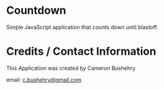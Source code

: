 # Countdown
Simple JavaScript application that counts down until blastoff.

# Credits / Contact Information
This Application was created by Cameron Bushehry

email: c.bushehry@gmail.com